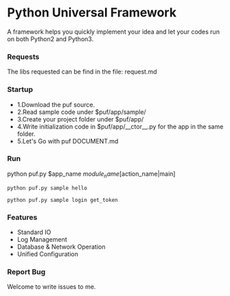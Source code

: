 # Python Universal Framework
A framework helps you quickly implement your idea and let your codes run on both Python2 and Python3. 

### Requests
The libs requested can be find in the file: request.md

### Startup
- 1.Download the puf source.
- 2.Read sample code under $puf/app/sample/
- 3.Create your project folder under $puf/app/
- 4.Write initialization code in $puf/app/\_\_ctor\_\_.py for the app in the same folder.
- 5.Let's Go with puf DOCUMENT.md

### Run
python puf.py $app_name $module_name [$action_name|main]
```
python puf.py sample hello

python puf.py sample login get_token

```
### Features

- Standard IO 
- Log Management
- Database & Network Operation
- Unified Configuration

### Report Bug
Welcome to write issues to me.